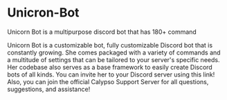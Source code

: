 # Unicron-Bot

Unicorn Bot is a multipurpose discord bot that has 180+ command
                               
Unicorn Bot is a customizable bot, fully customizable Discord bot that is constantly growing. She comes packaged with a variety of commands and a multitude of settings that can be tailored to your server's specific needs. Her codebase also serves as a base framework to easily create Discord bots of all kinds. You can invite her to your Discord server using this link! Also, you can join the official Calypso Support Server for all questions, suggestions, and assistance!
